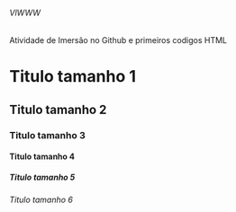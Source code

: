 ###### VlWWW
Atividade de Imersão no Github e primeiros codigos HTML
# Titulo tamanho 1
## Titulo tamanho 2
### Titulo tamanho 3
#### Titulo tamanho 4
##### Titulo tamanho 5
###### Titulo tamanho 6

